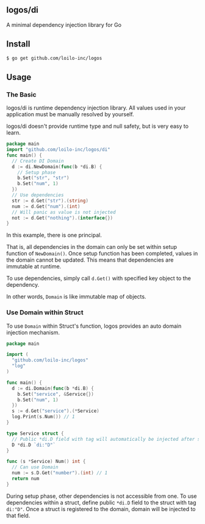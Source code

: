 logos/di
---
A minimal dependency injection library for Go

## Install

```bash
$ go get github.com/loilo-inc/logos
```

## Usage

### The Basic

logos/di is runtime dependency injection library.
All values used in your application must be manually resolved by yourself.

logos/di doesn't provide runtime type and null safety, but is very easy to learn.

```go
package main
import "github.com/loilo-inc/logos/di"
func main() { 
  // Create DI Domain
  d := di.NewDomain(func(b *di.B) {
    // Setup phase
    b.Set("str", "str")
    b.Set("num", 1)
  })
  // Use dependencies 
  str := d.Get("str").(string)
  num := d.Get("num").(int)
  // Will panic as value is not injected
  not := d.Get("nothing").(interface{})
}
```

In this example, there is one principal. 

That is, all dependencies in the domain can only be set within setup function of `NewDomain()`.
Once setup function has been completed, values in the domain cannot be updated. 
This means that dependencies are immutable at runtime.

To use dependencies, simply call `d.Get()` with specified key object to the dependency.

In other words, `Domain` is like immutable map of objects.

### Use Domain within Struct

To use `Domain` within Struct's function, logos provides an auto domain injection mechanism.

```go
package main

import (
  "github.com/loilo-inc/logos"
  "log"
)

func main() {
  d := di.Domain(func(b *di.B) {
    b.Set("service", &Service{})
    b.Set("num", 1)
  })
  s := d.Get("service").(*Service)
  log.Print(s.Num()) // 1
}

type Service struct {
  // Public *di.D field with tag will automatically be injected after setup 	
  D *di.D `di:"D"`
}

func (s *Service) Num() int {
  // Can use Domain
  num := s.D.Get("number").(int) // 1
  return num
}

```
During setup phase, other dependencies is not accessible from one.
To use dependencies within a struct, define public `*di.D` field to the struct with tag `di:"D"`.
Once a struct is registered to the domain, domain will be injected to that field.